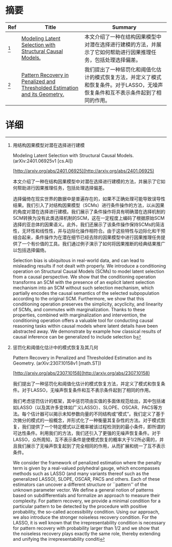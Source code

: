 # 摘要

| Ref | Title | Summary |
| --- | --- | --- |
| [^1] | [Modeling Latent Selection with Structural Causal Models.](http://arxiv.org/abs/2401.06925) | 本文介绍了一种在结构因果模型中对潜在选择进行建模的方法，并展示了它如何帮助进行因果推理任务，包括处理选择偏差。 |
| [^2] | [Pattern Recovery in Penalized and Thresholded Estimation and its Geometry.](http://arxiv.org/abs/2307.10158) | 我们提出了一种惩罚化和阈值化估计的模式恢复方法，并定义了模式和恢复条件。对于LASSO，无噪声恢复条件和互不表示条件起到了相同的作用。 |

# 详细

[^1]: 用结构因果模型对潜在选择进行建模

    Modeling Latent Selection with Structural Causal Models. (arXiv:2401.06925v1 [cs.AI])

    [http://arxiv.org/abs/2401.06925](http://arxiv.org/abs/2401.06925)

    本文介绍了一种在结构因果模型中对潜在选择进行建模的方法，并展示了它如何帮助进行因果推理任务，包括处理选择偏差。

    

    选择偏倚在现实世界的数据中是普遍存在的，如果不正确处理可能导致误导性结果。我们引入了对结构因果模型（SCMs）进行条件操作的方法，以从因果的角度对潜在选择进行建模。我们展示了条件操作将具有明确潜在选择机制的SCM转换为没有此类选择机制的SCM，这在一定程度上编码了根据原始SCM选择的亚总体的因果语义。此外，我们还展示了该条件操作保持SCMs的简洁性，无环性和线性性，并与边际化操作相符合。由于这些特性与边际化和干预结合起来，条件操作为在潜在细节已经去除的因果模型中进行因果推理任务提供了一个有价值的工具。我们通过例子演示了如何将因果推断的经典结果推广以包括选择偏倚。

    Selection bias is ubiquitous in real-world data, and can lead to misleading results if not dealt with properly. We introduce a conditioning operation on Structural Causal Models (SCMs) to model latent selection from a causal perspective. We show that the conditioning operation transforms an SCM with the presence of an explicit latent selection mechanism into an SCM without such selection mechanism, which partially encodes the causal semantics of the selected subpopulation according to the original SCM. Furthermore, we show that this conditioning operation preserves the simplicity, acyclicity, and linearity of SCMs, and commutes with marginalization. Thanks to these properties, combined with marginalization and intervention, the conditioning operation offers a valuable tool for conducting causal reasoning tasks within causal models where latent details have been abstracted away. We demonstrate by example how classical results of causal inference can be generalized to include selection b
    
[^2]: 惩罚化和阈值化估计中的模式恢复及其几何

    Pattern Recovery in Penalized and Thresholded Estimation and its Geometry. (arXiv:2307.10158v1 [math.ST])

    [http://arxiv.org/abs/2307.10158](http://arxiv.org/abs/2307.10158)

    我们提出了一种惩罚化和阈值化估计的模式恢复方法，并定义了模式和恢复条件。对于LASSO，无噪声恢复条件和互不表示条件起到了相同的作用。

    

    我们考虑惩罚估计的框架，其中惩罚项由实值的多面体规范给出，其中包括诸如LASSO（以及其许多变体如广义LASSO）、SLOPE、OSCAR、PACS等方法。每个估计器可以揭示未知参数向量的不同结构或“模式”。我们定义了基于次微分的模式的一般概念，并形式化了一种衡量其复杂性的方法。对于模式恢复，我们提供了一个特定模式以正概率被该过程检测到的最小条件，即所谓的可达性条件。利用我们的方法，我们还引入了更强的无噪声恢复条件。对于LASSO，众所周知，互不表示条件是使模式恢复的概率大于1/2所必需的，并且我们展示了无噪声恢复起到了完全相同的作用，从而扩展和统一了互不表示条件。

    We consider the framework of penalized estimation where the penalty term is given by a real-valued polyhedral gauge, which encompasses methods such as LASSO (and many variants thereof such as the generalized LASSO), SLOPE, OSCAR, PACS and others. Each of these estimators can uncover a different structure or ``pattern'' of the unknown parameter vector. We define a general notion of patterns based on subdifferentials and formalize an approach to measure their complexity. For pattern recovery, we provide a minimal condition for a particular pattern to be detected by the procedure with positive probability, the so-called accessibility condition. Using our approach, we also introduce the stronger noiseless recovery condition. For the LASSO, it is well known that the irrepresentability condition is necessary for pattern recovery with probability larger than $1/2$ and we show that the noiseless recovery plays exactly the same role, thereby extending and unifying the irrepresentability conditi
    

